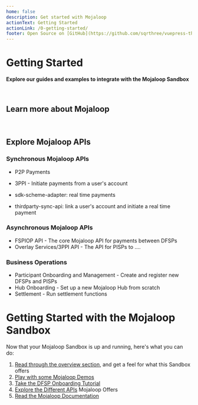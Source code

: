 ```yaml
---
home: false
description: Get started with Mojaloop
actionText: Getting Started
actionLink: /0-getting-started/
footer: Open Source on [GitHub](https://github.com/sqrthree/vuepress-theme-api), Made by [@sqrthree](https://github.com/sqrthree), Power by [vuepress](https://github.com/vuejs/vuepress).
---
```


<!-- ![](/logo_main.png) -->

# Getting Started
__Explore our guides and examples to integrate with the Mojaloop Sandbox__

</br>

<!-- Some custom components for flexible layouts -->
<HomepageHeader />
<HomepageTop />

## Learn more about Mojaloop
</br>
<LearnMoreStrip />


## Explore Mojaloop APIs

### Synchronous Mojaloop APIs
- P2P Payments
- 3PPI - Initiate payments from a user's account

- sdk-scheme-adapter: real time payments 
- thirdparty-sync-api: link a user's account and initiate a real time payment

### Asynchronous Mojaloop APIs
- FSPIOP API - The core Mojaloop API for payments between DFSPs
- Overlay Services/3PPI API - The API for PISPs to ....

### Business Operations
- Participant Onboarding and Management - Create and register new DFSPs and PISPs
- Hub Onboarding - Set up a new Mojaloop Hub from scratch
- Settlement - Run settlement functions


<!-- TODO: pretty small logos for each one -->

# Getting Started with the Mojaloop Sandbox

Now that your Mojaloop Sandbox is up and running, here's what you can do:

1. [Read through the overview section](/1-overview/), and get a feel for what this Sandbox offers
1. [Play with some Mojaloop Demos](/99-demos/)
1. [Take the DFSP Onboarding Tutorial](/3-guides/1_dfsp_setup/)
1. [Explore the Different APIs](/1-overview/#apis) Mojaloop Offers
1. [Read the Mojaloop Documentation](https://docs.mojaloop.io/documentation/)

